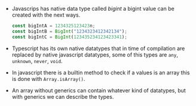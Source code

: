 - Javascrips has native data type called _bigint_ a bigint value can be created with the next ways.

  ```javascript
  const bigIntA = 1234325123423n;
  const bigIntB = BigInt("1234323412342134");
  const bigIntC = BigInt(123435234123423341);
  ```

- Typescript has its own native datatypes that in time of compilation are replaced by native javascript
  datatypes, some of this types are `any`, `unknown`, `never`, `void`.
- In javascript there is a builtin method to check if a values is an array this is done with `Array.isArray()`.
- An array without generics can contain whatever kind of datatypes, but with generics we can describe the types.
